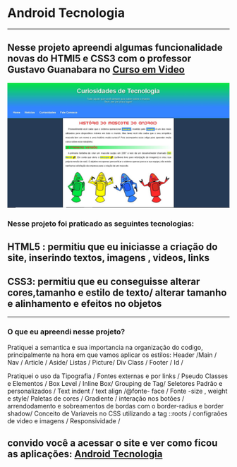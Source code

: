 <h1>Android Tecnologia</h1>
<hr>
<h2>Nesse projeto apreendi algumas funcionalidade novas do HTMl5 e CSS3 com o professor Gustavo Guanabara no <a href="https://www.youtube.com/@CursoemVideo">Curso em Video</a> </h2>
<img src="https://github.com/Adriana39/android_tecnologia/blob/main/assets/capa%20site.JPG?raw=true"/>
<h3>Nesse projeto foi praticado as seguintes tecnologias:</h3>
<h2>HTML5 : permitiu que eu iniciasse a criação do site, inserindo textos, imagens , videos, links </h2>
<h2>CSS3: permitiu que eu conseguisse alterar cores,tamanho e estilo de texto/ alterar tamanho e alinhamento e efeitos no objetos</h2>

<hr>
<h3>O que eu apreendi nesse projeto?</h3>
<p>Pratiquei a semantica e sua importancia na organização do codigo, principalmente na hora em que vamos aplicar os estilos: Header /Main / Nav / Article / Aside/ Listas / Picture/
  Div Class / Footer / Id / </p>
<p> Pratiquei o uso da Tipografia / Fontes externas e por links / Pseudo Classes e Elementos / Box Level / Inline Box/ Grouping de Tag/ Seletores Padrão e personalizados /
Text indent / text align /@fonte- face / Fonte -size , weight e style/ Paletas de cores / Gradiente / interação nos botões / arrendodamento e sobreamentos de bordas com o border-radius e border shadow/
  Conceito de Variaveis no CSS utilizando a tag ::roots / configraões de video e imagens / Responsividade /</p>
<h2>convido você a acessar o site e ver como ficou as aplicações: <a href="https://androidtecnologia.netlify.app/" target="_blank">Android Tecnologia</a> </h2>
